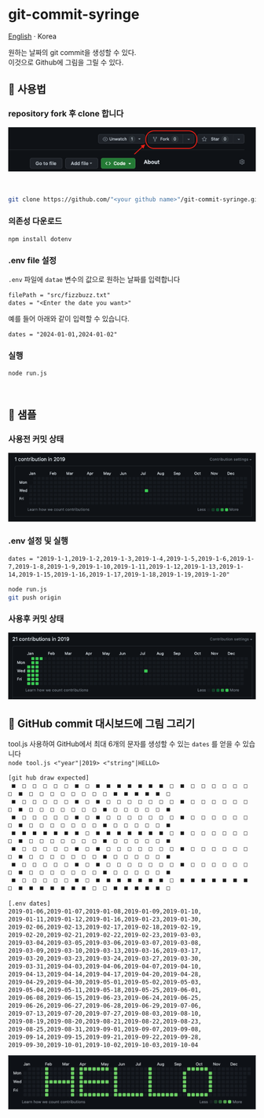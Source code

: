# git-commit-syringe

[English](./README.md) · Korea

원하는 날짜의 git commit을 생성할 수 있다.<br>
이것으로 Github에 그림을 그릴 수 있다.

## 📄 사용법

### repository fork 후 clone 합니다

<p align="center">
    <img src="https://github.com/birariro/git-commit-syringe/blob/main/img/doc.png?raw=true"/>
</p>
<br>

```sh
git clone https://github.com/"<your github name>"/git-commit-syringe.git && cd git-commit-syringe
```

### 의존성 다운로드

`npm install dotenv`

### .env file 설정

`.env` 파일에 `datae` 변수의 값으로 원하는 날짜를 입력합니다

```
filePath = "src/fizzbuzz.txt"
dates = "<Enter the date you want>"
```

예를 들어 아래와 같이 입력할 수 있습니다.

```
dates = "2024-01-01,2024-01-02"
```

### 실행

```sh
node run.js
```

<br>

## 🎥 샘플

### 사용전 커밋 상태

<p align="center">
    <img src="https://github.com/birariro/git-commit-syringe/blob/main/img/old.png?raw=true"/>
</p>

### .env 설정 및 실행

```
dates = "2019-1-1,2019-1-2,2019-1-3,2019-1-4,2019-1-5,2019-1-6,2019-1-7,2019-1-8,2019-1-9,2019-1-10,2019-1-11,2019-1-12,2019-1-13,2019-1-14,2019-1-15,2019-1-16,2019-1-17,2019-1-18,2019-1-19,2019-1-20"
```

```sh
node run.js
git push origin
```

### 사용후 커밋 상태

<p align="center">
    <img src="https://github.com/birariro/git-commit-syringe/blob/main/img/new.png?raw=true"/>
</p>

## 🎨 GitHub commit 대시보드에 그림 그리기

tool.js 사용하여
GitHub에서 최대 6개의 문자를 생성할 수 있는 `dates` 를 얻을 수 있습니다 <br>
`node tool.js <"year"|2019> <"string"|HELLO>`

```
[git hub draw expected]
 ■  □  □  □  □  □  ■  □  ■  ■  ■  ■  ■  ■  ■  □  ■  □  □  □  □  □  □  □  ■  □  □  □  □  □  □  □  □  ■  ■  ■  ■  ■  □
 ■  □  □  □  □  □  ■  □  ■  □  □  □  □  □  □  □  ■  □  □  □  □  □  □  □  ■  □  □  □  □  □  □  □  ■  □  □  □  □  □  ■
 ■  □  □  □  □  □  ■  □  ■  □  □  □  □  □  □  □  ■  □  □  □  □  □  □  □  ■  □  □  □  □  □  □  □  ■  □  □  □  □  □  ■
 ■  ■  ■  ■  ■  ■  ■  □  ■  ■  ■  ■  ■  ■  ■  □  ■  □  □  □  □  □  □  □  ■  □  □  □  □  □  □  □  ■  □  □  □  □  □  ■
 ■  □  □  □  □  □  ■  □  ■  □  □  □  □  □  □  □  ■  □  □  □  □  □  □  □  ■  □  □  □  □  □  □  □  ■  □  □  □  □  □  ■
 ■  □  □  □  □  □  ■  □  ■  □  □  □  □  □  □  □  ■  □  □  □  □  □  □  □  ■  □  □  □  □  □  □  □  ■  □  □  □  □  □  ■
 ■  □  □  □  □  □  ■  □  ■  ■  ■  ■  ■  ■  ■  □  ■  ■  ■  ■  ■  ■  ■  □  ■  ■  ■  ■  ■  ■  ■  □  □  ■  ■  ■  ■  ■  □

[.env dates]
2019-01-06,2019-01-07,2019-01-08,2019-01-09,2019-01-10,
2019-01-11,2019-01-12,2019-01-16,2019-01-23,2019-01-30,
2019-02-06,2019-02-13,2019-02-17,2019-02-18,2019-02-19,
2019-02-20,2019-02-21,2019-02-22,2019-02-23,2019-03-03,
2019-03-04,2019-03-05,2019-03-06,2019-03-07,2019-03-08,
2019-03-09,2019-03-10,2019-03-13,2019-03-16,2019-03-17,
2019-03-20,2019-03-23,2019-03-24,2019-03-27,2019-03-30,
2019-03-31,2019-04-03,2019-04-06,2019-04-07,2019-04-10,
2019-04-13,2019-04-14,2019-04-17,2019-04-20,2019-04-28,
2019-04-29,2019-04-30,2019-05-01,2019-05-02,2019-05-03,
2019-05-04,2019-05-11,2019-05-18,2019-05-25,2019-06-01,
2019-06-08,2019-06-15,2019-06-23,2019-06-24,2019-06-25,
2019-06-26,2019-06-27,2019-06-28,2019-06-29,2019-07-06,
2019-07-13,2019-07-20,2019-07-27,2019-08-03,2019-08-10,
2019-08-19,2019-08-20,2019-08-21,2019-08-22,2019-08-23,
2019-08-25,2019-08-31,2019-09-01,2019-09-07,2019-09-08,
2019-09-14,2019-09-15,2019-09-21,2019-09-22,2019-09-28,
2019-09-30,2019-10-01,2019-10-02,2019-10-03,2019-10-04

```

<p align="center">
    <img src="https://github.com/birariro/git-commit-syringe/blob/main/img/result.png?raw=true"/>
</p>

